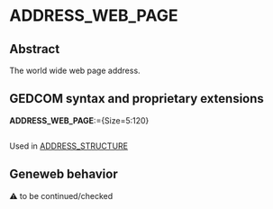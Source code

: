 ﻿# ADDRESS_WEB_PAGE
## Abstract
The world wide web page address.


## GEDCOM syntax and proprietary extensions

**ADDRESS_WEB_PAGE**:={Size=5:120}
<pre>
</pre>
Used in <a href=Ged.ADDRESS_STRUCTURE.md>ADDRESS_STRUCTURE</a><br />


## Geneweb behavior



:warning: to be continued/checked

